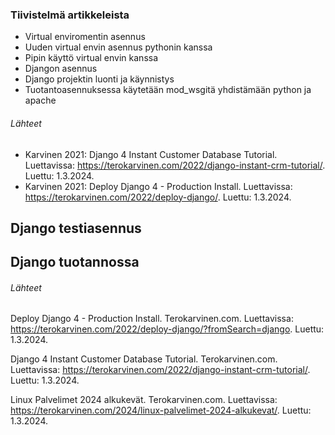 ### Tiivistelmä artikkeleista

- Virtual enviromentin asennus
- Uuden virtual envin asennus pythonin kanssa
- Pipin käyttö virtual envin kanssa
- Djangon asennus
- Django projektin luonti ja käynnistys
- Tuotantoasennuksessa käytetään mod_wsgitä yhdistämään python ja apache

###### Lähteet

- Karvinen 2021: Django 4 Instant Customer Database Tutorial. Luettavissa: https://terokarvinen.com/2022/django-instant-crm-tutorial/. Luettu: 1.3.2024.
- Karvinen 2021: Deploy Django 4 - Production Install. Luettavissa: https://terokarvinen.com/2022/deploy-django/. Luettu: 1.3.2024.

## Django testiasennus






## Django tuotannossa






###### Lähteet

Deploy Django 4 - Production Install. Terokarvinen.com. Luettavissa: https://terokarvinen.com/2022/deploy-django/?fromSearch=django. Luettu: 1.3.2024.

Django 4 Instant Customer Database Tutorial. Terokarvinen.com. Luettavissa: https://terokarvinen.com/2022/django-instant-crm-tutorial/. Luettu: 1.3.2024.

Linux Palvelimet 2024 alkukevät. Terokarvinen.com. Luettavissa: https://terokarvinen.com/2024/linux-palvelimet-2024-alkukevat/. Luettu: 1.3.2024.
